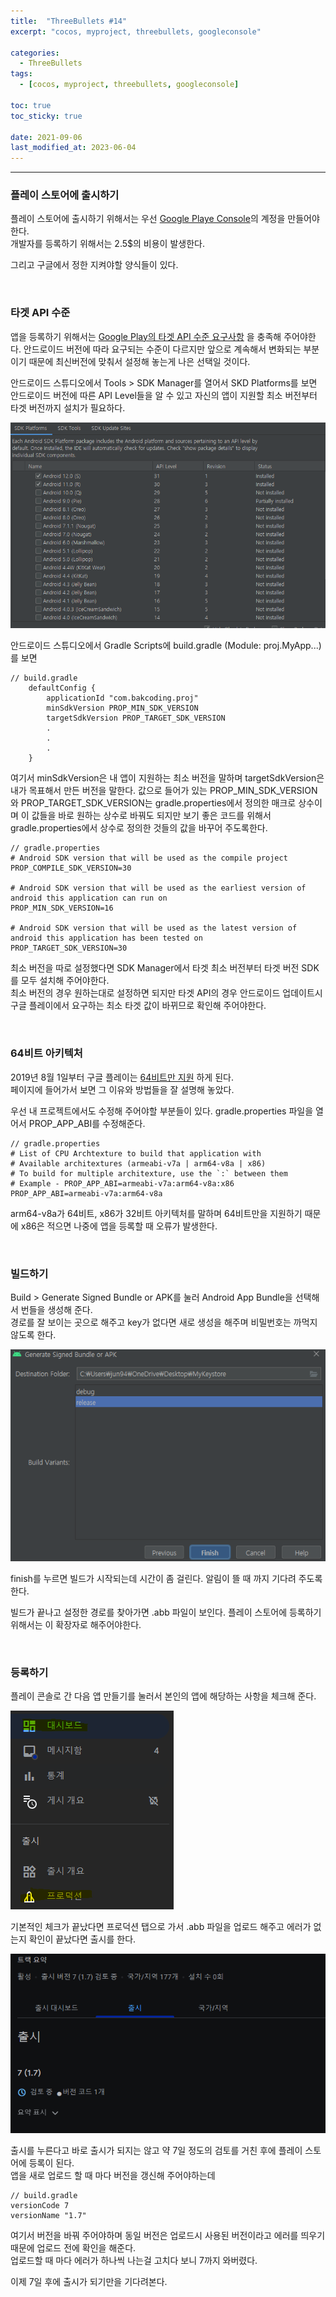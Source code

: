 ```yaml
---
title:  "ThreeBullets #14"
excerpt: "cocos, myproject, threebullets, googleconsole"

categories:
  - ThreeBullets
tags:
  - [cocos, myproject, threebullets, googleconsole]

toc: true
toc_sticky: true
 
date: 2021-09-06 
last_modified_at: 2023-06-04
---  
```


***

### 플레이 스토어에 출시하기
플레이 스토어에 출시하기 위해서는 우선 [Google Playe Console](https://play.google.com/console)의 계정을 만들어야한다.  
개발자를 등록하기 위해서는 2.5$의 비용이 발생한다.  

그리고 구글에서 정한 지켜야할 양식들이 있다.  

<br/>

### 타겟 API 수준  
앱을 등록하기 위해서는 [Google Play의 타겟 API 수준 요구사항](https://developer.android.com/distribute/best-practices/develop/target-sdk?hl=ko) 
을 충족해 주어야한다. 안드로이드 버전에 따라 요구되는 수준이 다르지만 앞으로 계속해서 변화되는 부분이기 때문에 최신버전에 맞춰서 설정해 놓는게 나은 선택일 것이다.  

안드로이드 스튜디오에서 Tools > SDK Manager를 열어서 SKD Platforms를 보면 안드로이드 버전에 따른 API Level들을 알 수 있고 
자신의 앱이 지원할 최소 버전부터 타겟 버전까지 설치가 필요하다.

![ndk_api](/assets/images/posting/20210906/ndk_api.png)

안드로이드 스튜디오에서 Gradle Scripts에 build.gradle (Module: proj.MyApp...)를 보면  

```
// build.gradle
    defaultConfig {
        applicationId "com.bakcoding.proj"
        minSdkVersion PROP_MIN_SDK_VERSION
        targetSdkVersion PROP_TARGET_SDK_VERSION
		.
		.
		.
	}

```
여기서 minSdkVersion은 내 앱이 지원하는 최소 버전을 말하며 targetSdkVersion은 내가 목표해서 만든 버전을 말한다. 
값으로 들어가 있는 PROP_MIN_SDK_VERSION와 PROP_TARGET_SDK_VERSION는 gradle.properties에서 정의한 매크로 상수이며 
이 값들을 바로 원하는 상수로 바꿔도 되지만 보기 좋은 코드를 위해서 gradle.properties에서 상수로 정의한 것들의 값을 바꾸어 주도록한다.  

```
// gradle.properties
# Android SDK version that will be used as the compile project
PROP_COMPILE_SDK_VERSION=30

# Android SDK version that will be used as the earliest version of android this application can run on
PROP_MIN_SDK_VERSION=16

# Android SDK version that will be used as the latest version of android this application has been tested on
PROP_TARGET_SDK_VERSION=30
```

최소 버전을 따로 설정했다면 SDK Manager에서 타겟 최소 버전부터 타겟 버전 SDK를 모두 설치해 주어야한다.  
최소 버전의 경우 원하는대로 설정하면 되지만 타겟 API의 경우 안드로이드 업데이트시 구글 플레이에서 요구하는 최소 타겟 값이 바뀌므로 확인해 주어야한다.  

<br/>

### 64비트 아키텍처  
2019년 8월 1일부터 구글 플레이는 [64비트만 지원](https://developer.android.com/distribute/best-practices/develop/64-bit#test-64-bit-hardware) 하게 된다.  
페이지에 들어가서 보면 그 이유와 방법들을 잘 설명해 놓았다.  

우선 내 프로젝트에서도 수정해 주어야할 부분들이 있다. gradle.properties 파일을 열어서 PROP_APP_ABI를 수정해준다.  

```
// gradle.properties
# List of CPU Archtexture to build that application with
# Available architextures (armeabi-v7a | arm64-v8a | x86)
# To build for multiple architexture, use the `:` between them
# Example - PROP_APP_ABI=armeabi-v7a:arm64-v8a:x86
PROP_APP_ABI=armeabi-v7a:arm64-v8a
```

arm64-v8a가 64비트, x86가 32비트 아키텍처를 말하며 64비트만을 지원하기 때문에 x86은 적으면 나중에 앱을 등록할 때 오류가 발생한다.  

<br/>

### 빌드하기  

Build > Generate Signed Bundle or APK를 눌러 Android App Bundle을 선택해서 번들을 생성해 준다.  
경로를 잘 보이는 곳으로 해주고 key가 없다면 새로 생성을 해주며 비밀번호는 까먹지 않도록 한다.  

![try_build](/assets/images/posting/20210906/try_build.png)  

finish를 누르면 빌드가 시작되는데 시간이 좀 걸린다. 알림이 뜰 때 까지 기다려 주도록한다.  

빌드가 끝나고 설정한 경로를 찾아가면 .abb 파일이 보인다. 플레이 스토어에 등록하기 위해서는 이 확장자로 해주어야한다.  

<br/>

### 등록하기  
플레이 콘솔로 간 다음 앱 만들기를 눌러서 본인의 앱에 해당하는 사항을 체크해 준다.  

![dashboard](/assets/images/posting/20210906/dashboard.png)  

기본적인 체크가 끝났다면 프로덕션 탭으로 가서 .abb 파일을 업로드 해주고 에러가 없는지 확인이 끝났다면 출시를 한다.  

![product_complete](/assets/images/posting/20210906/product_complete.png)  

출시를 누른다고 바로 출시가 되지는 않고 약 7일 정도의 검토를 거친 후에 플레이 스토어에 등록이 된다.  
앱을 새로 업로드 할 때 마다 버전을 갱신해 주어야하는데 

```
// build.gradle
versionCode 7
versionName "1.7"
```

여기서 버전을 바꿔 주어야하며 동일 버전은 업로드시 사용된 버전이라고 에러를 띄우기 때문에 업로드 전에 확인을 해준다.  
업로드할 때 마다 에러가 하나씩 나는걸 고치다 보니 7까지 와버렸다.  

이제 7일 후에 출시가 되기만을 기다려본다.  

